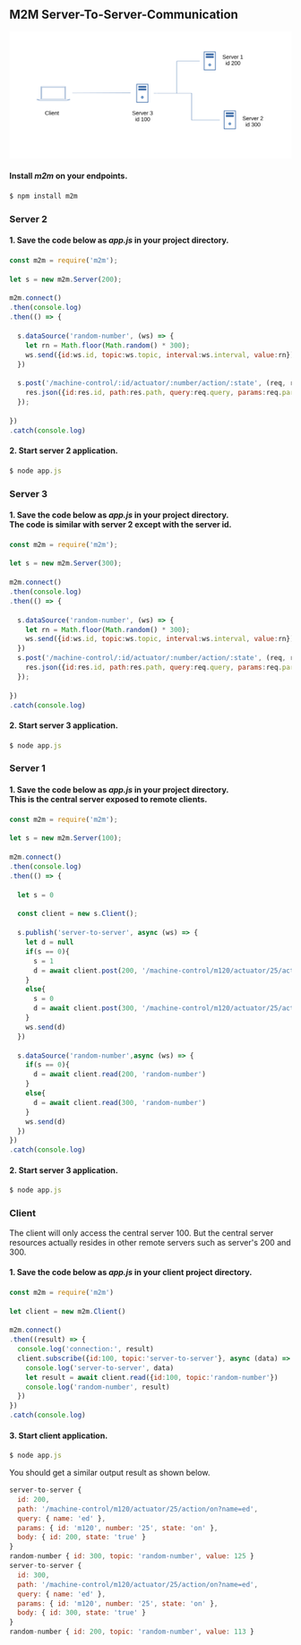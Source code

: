 ## M2M Server-To-Server-Communication
![](assets/m2m-server-to-server.svg)
[](https://raw.githubusercontent.com/EdoLabs/src2/master/quicktour.svg?sanitize=true)

#### Install *m2m* on your endpoints.

```js
$ npm install m2m
```

### Server 2

#### 1. Save the code below as *app.js* in your project directory.

```js
const m2m = require('m2m');

let s = new m2m.Server(200);

m2m.connect()
.then(console.log)
.then(() => {
  
  s.dataSource('random-number', (ws) => {
    let rn = Math.floor(Math.random() * 300);
    ws.send({id:ws.id, topic:ws.topic, interval:ws.interval, value:rn});
  })

  s.post('/machine-control/:id/actuator/:number/action/:state', (req, res) => {
    res.json({id:res.id, path:res.path, query:req.query, params:req.params, body:req.body});
  });

})
.catch(console.log)
```

#### 2. Start server 2 application.

```js
$ node app.js
```
### Server 3

#### 1. Save the code below as *app.js* in your project directory. <br> The code is similar with server 2 except with the server id. 

```js
const m2m = require('m2m');

let s = new m2m.Server(300);

m2m.connect()
.then(console.log)
.then(() => {

  s.dataSource('random-number', (ws) => {
    let rn = Math.floor(Math.random() * 300);
    ws.send({id:ws.id, topic:ws.topic, interval:ws.interval, value:rn});
  })
  s.post('/machine-control/:id/actuator/:number/action/:state', (req, res) => {
    res.json({id:res.id, path:res.path, query:req.query, params:req.params, body:req.body});
  });

})
.catch(console.log)
```

#### 2. Start server 3 application.

```js
$ node app.js
```

### Server 1 

#### 1. Save the code below as *app.js* in your project directory. <br> This is the central server exposed to remote clients. 

```js
const m2m = require('m2m');

let s = new m2m.Server(100);

m2m.connect()
.then(console.log)
.then(() => {

  let s = 0

  const client = new s.Client();

  s.publish('server-to-server', async (ws) => {
    let d = null
    if(s == 0){
      s = 1
      d = await client.post(200, '/machine-control/m120/actuator/25/action/on?name=ed', {id:200, state:'true'})
    }
    else{
      s = 0
      d = await client.post(300, '/machine-control/m120/actuator/25/action/on?name=ed', {id:300, state:'true'})
    }
    ws.send(d)
  })

  s.dataSource('random-number',async (ws) => {
    if(s == 0){
      d = await client.read(200, 'random-number')
    }
    else{
      d = await client.read(300, 'random-number')
    }
    ws.send(d)
  })
})
.catch(console.log)
```

#### 2. Start server 3 application.

```js
$ node app.js
```

### Client

The client will only access the central server 100. But the central server resources actually resides in other remote servers such as server's 200 and 300.  
#### 1. Save the code below as *app.js* in your client project directory.

```js
const m2m = require('m2m')

let client = new m2m.Client()

m2m.connect()
.then((result) => {
  console.log('connection:', result)
  client.subscribe({id:100, topic:'server-to-server'}, async (data) => { 
    console.log('server-to-server', data)
    let result = await client.read({id:100, topic:'random-number'})
    console.log('random-number', result)    
  }) 
})
.catch(console.log)
```
#### 3. Start client application.
```js
$ node app.js
```
You should get a similar output result as shown below.
```js
server-to-server {
  id: 200,
  path: '/machine-control/m120/actuator/25/action/on?name=ed',
  query: { name: 'ed' },
  params: { id: 'm120', number: '25', state: 'on' },
  body: { id: 200, state: 'true' }
}
random-number { id: 300, topic: 'random-number', value: 125 }
server-to-server {
  id: 300,
  path: '/machine-control/m120/actuator/25/action/on?name=ed',
  query: { name: 'ed' },
  params: { id: 'm120', number: '25', state: 'on' },
  body: { id: 300, state: 'true' }
}
random-number { id: 200, topic: 'random-number', value: 113 }
```




